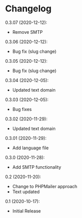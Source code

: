 Changelog
=========

0.3.07 (2020-12-12):
* Remove SMTP

0.3.06 (2020-12-12):
* Bug fix (slug change)

0.3.05 (2020-12-12):
* Bug fix (slug change)

0.3.04 (2020-12-05):
* Updated text domain

0.3.03 (2020-12-05):
* Bug fixes

0.3.02 (2020-11-29):
* Updated text domain

0.3.01 (2020-11-29):
* Add language file

0.3.0 (2020-11-28):
* Add SMTP functionality

0.2 (2020-11-20):
* Change to PHPMailer approach
* Text updated

0.1 (2020-10-17):
* Initial Release
